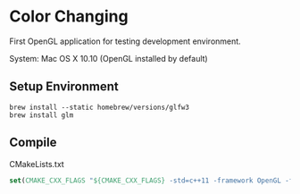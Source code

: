 # Color Changing

First OpenGL application for testing development environment.

System: Mac OS X 10.10 (OpenGL installed by default)

## Setup Environment 

``` shell
brew install --static homebrew/versions/glfw3   
brew install glm
```

## Compile
CMakeLists.txt   
``` cmake
set(CMAKE_CXX_FLAGS "${CMAKE_CXX_FLAGS} -std=c++11 -framework OpenGL -framework Cocoa -framework CoreVideo -framework IOKit -lglfw3 -lm -lobjc
```
